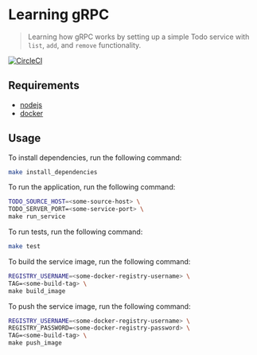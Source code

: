 # Learning gRPC

> Learning how gRPC works by setting up a simple Todo service with `list`, `add`, and `remove` functionality.

[![CircleCI](https://circleci.com/gh/tjmaynes/learning-grpc.svg?style=svg)](https://circleci.com/gh/tjmaynes/learning-grpc)

## Requirements

- [nodejs](https://nodejs.org/en/download/)
- [docker](https://docs.docker.com/docker-for-mac/install/)

## Usage

To install dependencies, run the following command:
```bash
make install_dependencies
```

To run the application, run the following command:
```bash
TODO_SOURCE_HOST=<some-source-host> \
TODO_SERVER_PORT=<some-service-port> \
make run_service
```

To run tests, run the following command:
```bash
make test
```

To build the service image, run the following command:
```bash
REGISTRY_USERNAME=<some-docker-registry-username> \
TAG=<some-build-tag> \
make build_image
```

To push the service image, run the following command:
```bash
REGISTRY_USERNAME=<some-docker-registry-username> \
REGISTRY_PASSWORD=<some-docker-registry-password> \
TAG=<some-build-tag> \
make push_image
```
